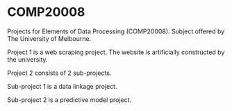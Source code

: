 # COMP20008
Projects for Elements of Data Processing (COMP20008). Subject offered by The University of Melbourne.

Project 1 is a web scraping project. The website is artificially constructed by the university.

Project 2 consists of 2 sub-projects.
  
   Sub-project 1 is a data linkage project.
  
   Sub-project 2 is a predictive model project.
